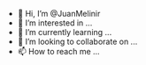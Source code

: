 - 👋 Hi, I’m @JuanMelinir
- 👀 I’m interested in ...
- 🌱 I’m currently learning ...
- 💞️ I’m looking to collaborate on ...
- 📫 How to reach me ...

<!---
JuanMelinir/JuanMelinir is a ✨ special ✨ repository because its `README.md` (this file) appears on your GitHub profile.
You can click the Preview link to take a look at your changes.
--->
